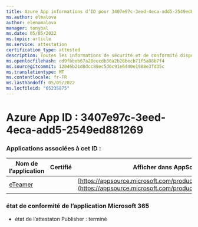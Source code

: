 ```yaml
---
title: Azure App informations d’ID pour 3407e97c-3eed-4eca-add5-2549ed881269
ms.author: elmalova
author: elenamalova
manager: tonybal
ms.date: 05/05/2022
ms.topic: article
ms.service: attestation
certification_type: attested
description: Toutes les informations de sécurité et de conformité disponibles pour 3407e97c-3eed-4eca-add5-2549ed881269.
ms.openlocfilehash: cd9fbbeb67a28eecdb36a2b26becb71f5a88b7f4
ms.sourcegitcommit: 12046b21d8dcc88ec5d6c91e6440e1988e3fd35c
ms.translationtype: MT
ms.contentlocale: fr-FR
ms.lasthandoff: 05/05/2022
ms.locfileid: "65235875"
---
```

# <a name="azure-app-id-3407e97c-3eed-4eca-add5-2549ed881269"></a>Azure App ID : 3407e97c-3eed-4eca-add5-2549ed881269


### <a name="apps-associated-with-this-id"></a>Applications associées à cet ID :
| **Nom de l’application** | **Certifié** | **Afficher dans AppSource** |
|--------------|---------------|-----------------------|
| [eTeamer](../forward/WA200001621.md) |  | [https://appsource.microsoft.com/product/office/WA200001621](https://appsource.microsoft.com/product/office/WA200001621) |

### <a name="microsoft-365-app-compliance-status"></a>état de conformité de l’application Microsoft 365
- état de l’attestaton Publisher : terminé

